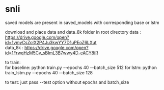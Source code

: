 # snli
saved models are present in saved\_models with corresponding base or lstm

download and place data and data\_8k folder in root directory
data : https://drive.google.com/open?id=1vmyCsZolX2P4Ju3kwYY7D1uPEoZ6LXut  
data\_8k : https://drive.google.com/open?id=1FrwqHzM5Cv_sBImL3B7wwy4D-eACY8iR

to train:  
for baseline:  python train.py --epochs 40 --batch\_size 512
for lstm: python train\_lstm.py --epochs 40 --batch\_size 128

to test:
just pass --test option without epochs and batch\_size
